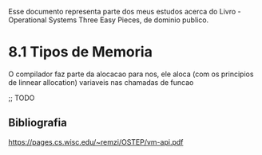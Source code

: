Esse documento representa parte dos meus estudos acerca do Livro - Operational Systems  Three Easy Pieces, de dominio publico.

# 8.1 Tipos de Memoria

O compilador faz parte da alocacao para nos, ele aloca (com os principios de linnear allocation) variaveis nas chamadas de funcao

;; TODO


## Bibliografia
https://pages.cs.wisc.edu/~remzi/OSTEP/vm-api.pdf
